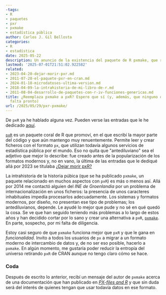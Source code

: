 ```yaml
---
-tags:
- R
- paquetes
- pxr
- pxmake
- estadística pública
author: Carlos J. Gil Bellosta
categories:
- R
- estadística
date: 2025-05-22
description: Un anuncio de la existencia del paquete de R pxmake, que reemplaza a pxR en R
lastmod: '2025-07-01T21:51:02.922582'
related:
- 2023-04-20-dejar-morir-pxr.md
- 2011-07-28-el-paquete-pxr-en-cran.md
- 2024-01-18-microdatoses-ultima-version.md
- 2018-04-09-la-intrahistoria-de-mi-libro-de-r.md
- 2011-08-04-desarrollo-de-paquetes-con-r-iv-funciones-genericas.md
title: ¿Reemplaza pxmake a pxR? Espero que sí (y, además, que ninguno de los dos haga
  falta pronto)
url: /2025/05/29/pxr-pxmake/
---
```


De `pxR` ya he hablado alguna vez. Pueden verse las entradas que le he dedicado [aquí](/tags/pxr/).

[`pxR`](https://cran.r-project.org/web/packages/pxR/index.html) es un paquete coral de R que promoví, en el que escribí la mayor parte del código y que aún mantengo muy renuentemente. Permite leer y crear ficheros con el formato `px`, que utilizan todavía algunos servicios de estadística pública por el mundo. Eso no quita que "antediluviano" sea el adjetivo que mejor lo describe: fue creado antes de la popularización de los formatos modernos y, no en vano, la última de las entradas que le dediqué allá por 2023 se titulaba [¿Dejar morir pxR?](/2023/04/20/dejar-morir-pxR/)

La intrahistoria de la historia púbica (que se ha publicado `pxmake`, un paquete relacionado en muchos aspectos con `pxR`) es más o menos así. Allá por 2014 me contactó alguien del _INE de Groenlandia_ por un problema de internacionalización en unos ficheros: la presencia de unos caracteres inhabituales impedía procesarlos adecuadamente. Los sistemas y formatos modernos, por diseño, no presentan ese tipo de problemas; los antediluvianos, depende. Le ayudé lo mejor que pude y no sé en qué quedó la cosa. Se ve que han seguido teniendo más problemas a lo largo de estos años y han decidido cortar por lo sano y crear una alternativa a `pxR`, [`pxmake`](https://cran.r-project.org/web/packages/pxmake/index.html). En parte, sospecho, por mi falta de diligencia.

Estoy casi seguro de que `pxmake` funciona mejor que `pxR` y que le gana en _funcionalidad_. Invito a todos los usuarios de `px` a migrar a un formato moderno de intercambio de datos y, de no ser eso posible, hacerlo a `pxmake`. En algún momento, me gustaría poder reducir la entropía del universo retirando `pxR` de CRAN aunque no tengo claro cómo se hace.

### Coda

Después de escrito lo anterior, recibí un mensaje del autor de `pxmake` acerca de una documentación que han publicado en [_PX-files and R_](https://thranholm.quarto.pub/rwanda-px-files-and-r/) y que sin duda será del interés de quienes tengan que usar todavía datos en ese formato.